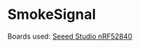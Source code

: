 # SmokeSignal

Boards used: [Seeed Studio nRF52840](https://www.seeedstudio.com/Seeed-XIAO-BLE-nRF52840-p-5201.html)
